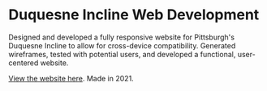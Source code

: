 # Duquesne Incline Web Development
Designed and developed a fully responsive website for Pittsburgh's Duquesne Incline to allow for cross-device compatibility.  Generated wireframes, tested with potential users, and developed a functional, user-centered website.

[View the website here](shenpeg.github.io/DuquesneIncline/). Made in 2021.
